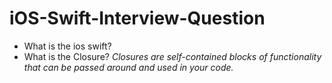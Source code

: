 # iOS-Swift-Interview-Question

- What is the ios swift?
- What is the Closure?
*Closures are self-contained blocks of functionality that can be passed around and used in your code.*
